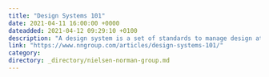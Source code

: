 ```yaml
---
title: "Design Systems 101"
date: 2021-04-11 16:00:00 +0000
dateadded: 2021-04-12 09:29:10 +0100
description: "A design system is a set of standards to manage design at scale by reducing redundancy while creating a shared language and visual consistency across pages and channels."
link: "https://www.nngroup.com/articles/design-systems-101/"
category:
directory: _directory/nielsen-norman-group.md
---
```

